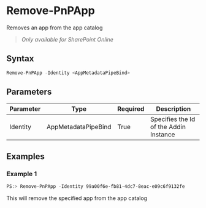 # Remove-PnPApp
Removes an app from the app catalog
>*Only available for SharePoint Online*
## Syntax
```powershell
Remove-PnPApp -Identity <AppMetadataPipeBind>
```


## Parameters
Parameter|Type|Required|Description
---------|----|--------|-----------
|Identity|AppMetadataPipeBind|True|Specifies the Id of the Addin Instance|
## Examples

### Example 1
```powershell
PS:> Remove-PnPApp -Identity 99a00f6e-fb81-4dc7-8eac-e09c6f9132fe
```
This will remove the specified app from the app catalog
